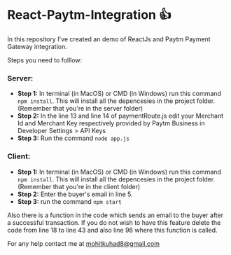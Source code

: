 # React-Paytm-Integration :+1:

In this repository I've created an demo of ReactJs and Paytm Payment Gateway integration.

Steps you need to folllow:

<h3>Server:</h3>
<ul>
  <li><strong>Step 1:</strong> In terminal (in MacOS) or CMD (in Windows) run this command <code>npm install</code>. This will install all the depencesies in the project folder. (Remember that you're in the server folder)
  <li><strong>Step 2:</strong> In the line 13 and line 14 of paymentRoute.js edit your Merchant Id and Merchant Key respectively provided by Paytm Business in Developer Settings > API Keys
  <li><strong>Step 3:</strong> Run the command <code>node app.js</code>
</ul>

<h3>Client:</h3>
<ul>
  <li><strong>Step 1:</strong> In terminal (in MacOS) or CMD (in Windows) run this command <code>npm install</code>. This will install all the depencesies in the project folder. (Remember that you're in the client folder)
  <li><strong>Step 2:</strong> Enter the buyer's email in line 5.
  <li><strong>Step 3:</strong> run the command <code>npm start</code>
</ul>
Also there is a function in the code which sends an email to the buyer after a successful transaction. If you do not wish to have this feature delete the code from line 18 to line 43 and also line 96 where this function is called.
 
For any help contact me at mohitkuhad8@gmail.com
